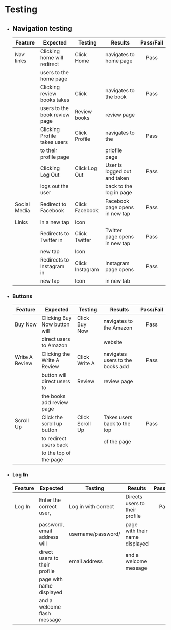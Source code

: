 # Testing

- ## Navigation testing

    | Feature       | Expected                      | Testing         | Results                        | Pass/Fail  |
    | ------------- | ----------------------------- | ---------       | ---------------------------    | :--------: |
    | Nav links     | Clicking home will redirect <br> | Click Home      | navigates to home page         | Pass       |
    |               | users to the home page        |                 |                                |            |            
    |               | Clicking review books takes   | Click           | navigates to the book          | Pass       |
    |               | users to the book review page | Review books    | review page                    |            |
    |               | Clicking Profile takes users  | Click Profile   | navigates to the               | Pass       |
    |               | to their profile page         |                 | priofile page                  |            |
    |               | Clicking Log Out              | Click Log Out   | User is logged out and taken   | Pass       |            
    |               | logs out the user             |                 | back to the log in page        |            |
    | Social Media  | Redirect to Facebook          | Click Facebook  | Facebook page opens in new tap | Pass       |
    | Links         | in a new tap                  | Icon            |                                |            |
    |               | Redirects to Twitter in       | Click Twitter   | Twitter page opens in new tap  | Pass       |
    |               | new tap                       | Icon            |                                |            |
    |               | Redirects to Instagram in     | Click Instagram | Instagram page opens           | Pass       |
    |               | new tap                       | Icon            | in new tab                     |            |


-   ### Buttons

    | Feature       | Expected                      | Testing         | Results                          | Pass/Fail  |
    | ------------- | ----------------------------- | --------------- | ------------------------------   | :--------: |
    | Buy Now       | Clicking Buy Now button will  | Click Buy Now   | navigates to the Amazon          | Pass       |
    |               | direct users to Amazon        |                 | website                          |            |
    | Write A Review| Clicking the Write A Review   | Click Write A   | navigates users to the books add | Pass       |
    |               | button will direct users to   | Review          | review page                      |            |
    |               | the books add review page     |                 |                                  |            |
    | Scroll Up     | Click the scroll up button    | Click Scroll Up | Takes users back to the top      | Pass       |                     
    |               | to redirect users back        |                 | of the page                      |            |
    |               | to the top of the page        |                 |                                  |            |


-   ### Log In 

    | Feature        | Expected                      | Testing             | Results                          | Pass/Fail  |
    | -------------  | ----------------------------- | ---------------     | ------------------------------   | :--------: |
    | Log In         | Enter the correct user,       | Log in with correct | Directs users to their profile   | Pass       |              
    |                | password, email address will  | username/password/  | page with their name displayed   |            |
    |                | direct users to their profile | email address       | and a welcome message            |            |
    |                | page with name displayed      |                     |                                  |            |
    |                | and a welcome flash message   |                     |                                  |            |
  


 